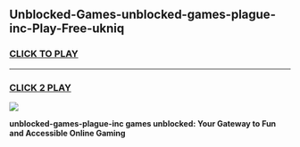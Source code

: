 
## Unblocked-Games-unblocked-games-plague-inc-Play-Free-ukniq
<h3>
<a href="https://premium76.site?title=unblocked-games-plague-inc&ref=23A">CLICK TO PLAY</a></h3>
<hr>

<h3>
<a href="https://premium76.site?title=unblocked-games-plague-inc&ref=23A">CLICK 2 PLAY</a>
  
</h3>

<a href="https://premium76.site?title=unblocked-games-plague-inc&ref=23A"><img src="https://clearcache.store/games.png"></a>


**unblocked-games-plague-inc games unblocked: Your Gateway to Fun and Accessible Online Gaming**
